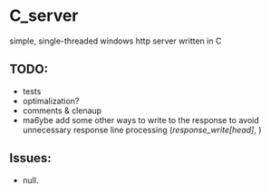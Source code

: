 # C_server
simple, single-threaded windows http server written in C
## TODO:
- tests
- optimalization?
- comments & clenaup
- ma6ybe add some other ways to write to the response to avoid unnecessary response line processing (*response_write[head]*, )
## Issues:
- null.
